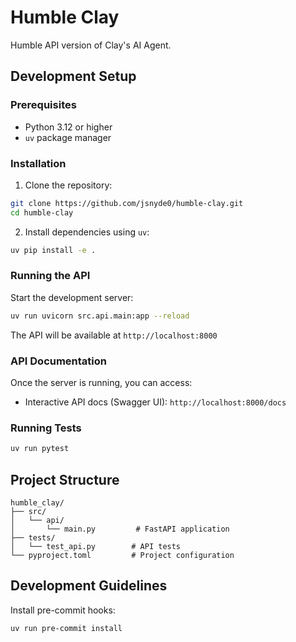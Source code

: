# Humble Clay

Humble API version of Clay's AI Agent.

## Development Setup

### Prerequisites

- Python 3.12 or higher
- `uv` package manager

### Installation

1. Clone the repository:
```bash
git clone https://github.com/jsnyde0/humble-clay.git
cd humble-clay
```

2. Install dependencies using `uv`:
```bash
uv pip install -e .
```

### Running the API

Start the development server:
```bash
uv run uvicorn src.api.main:app --reload
```

The API will be available at `http://localhost:8000`

### API Documentation

Once the server is running, you can access:
- Interactive API docs (Swagger UI): `http://localhost:8000/docs`

### Running Tests

```bash
uv run pytest
```

## Project Structure

```
humble_clay/
├── src/
│   └── api/
│       └── main.py         # FastAPI application
├── tests/
│   └── test_api.py        # API tests
└── pyproject.toml         # Project configuration
```

## Development Guidelines
Install pre-commit hooks:

```bash
uv run pre-commit install
```

